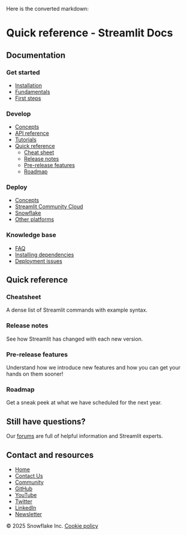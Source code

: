 Here is the converted markdown:

# Quick reference - Streamlit Docs
## Documentation

### Get started
* [Installation](/get-started/installation)
* [Fundamentals](/get-started/fundamentals)
* [First steps](/get-started/tutorials)

### Develop
* [Concepts](/develop/concepts)
* [API reference](/develop/api-reference)
* [Tutorials](/develop/tutorials)
* [Quick reference](/develop/quick-reference)
	+ [Cheat sheet](/develop/quick-reference/cheat-sheet)
	+ [Release notes](/develop/quick-reference/release-notes)
	+ [Pre-release features](/develop/quick-reference/prerelease)
	+ [Roadmap](https://roadmap.streamlit.app)

### Deploy
* [Concepts](/deploy/concepts)
* [Streamlit Community Cloud](/deploy/streamlit-community-cloud)
* [Snowflake](/deploy/snowflake)
* [Other platforms](/deploy/tutorials)

### Knowledge base
* [FAQ](/knowledge-base/using-streamlit)
* [Installing dependencies](/knowledge-base/dependencies)
* [Deployment issues](/knowledge-base/deploy)

## Quick reference
### Cheatsheet
A dense list of Streamlit commands with example syntax.
### Release notes
See how Streamlit has changed with each new version.
### Pre-release features
Understand how we introduce new features and how you can get your hands on them sooner!
### Roadmap
Get a sneak peek at what we have scheduled for the next year.

## Still have questions?
Our [forums](https://discuss.streamlit.io) are full of helpful information and Streamlit experts.

## Contact and resources
* [Home](/)
* [Contact Us](mailto:hello@streamlit.io?subject=Contact%20from%20documentation%20)
* [Community](https://discuss.streamlit.io)
* [GitHub](https://github.com/streamlit)
* [YouTube](https://www.youtube.com/channel/UC3LD42rjj-Owtxsa6PwGU5Q)
* [Twitter](https://twitter.com/streamlit)
* [LinkedIn](https://www.linkedin.com/company/streamlit)
* [Newsletter](https://info.snowflake.com/streamlit-newsletter-sign-up.html)

&copy; 2025 Snowflake Inc. [Cookie policy](/)